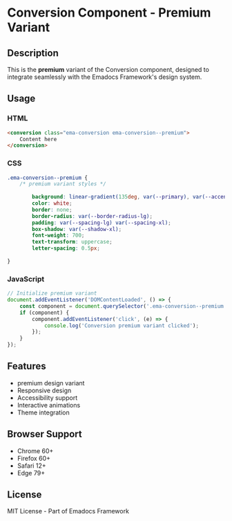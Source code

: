 # Conversion Component - Premium Variant

## Description
This is the **premium** variant of the Conversion component, designed to integrate seamlessly with the Emadocs Framework's design system.

## Usage

### HTML
```html
<conversion class="ema-conversion ema-conversion--premium">
    Content here
</conversion>
```

### CSS
```css
.ema-conversion--premium {
    /* premium variant styles */
    
        background: linear-gradient(135deg, var(--primary), var(--accent));
        color: white;
        border: none;
        border-radius: var(--border-radius-lg);
        padding: var(--spacing-lg) var(--spacing-xl);
        box-shadow: var(--shadow-xl);
        font-weight: 700;
        text-transform: uppercase;
        letter-spacing: 0.5px;
    
}
```

### JavaScript
```javascript
// Initialize premium variant
document.addEventListener('DOMContentLoaded', () => {
    const component = document.querySelector('.ema-conversion--premium');
    if (component) {
        component.addEventListener('click', (e) => {
            console.log('Conversion premium variant clicked');
        });
    }
});
```

## Features
- premium design variant
- Responsive design
- Accessibility support
- Interactive animations
- Theme integration

## Browser Support
- Chrome 60+
- Firefox 60+
- Safari 12+
- Edge 79+

## License
MIT License - Part of Emadocs Framework
